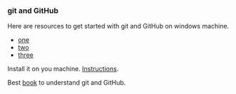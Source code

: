 ### git and GitHub

Here are resources to get started with git and GitHub on windows machine.
+ [one](https://www.pluralsight.com/guides/using-git-and-github-on-windows)
+ [two](https://designskew.com/blog/how-to-use-git-on-windows/)
+ [three](https://initgeek.com/how-to-use-git-git-bash-and-github/)

Install it on you machine. [Instructions](https://launchschool.com/books/git/read/preparations#installinggit).  
  
Best [book](https://launchschool.com/books/git/) to understand git and GitHub.  
  